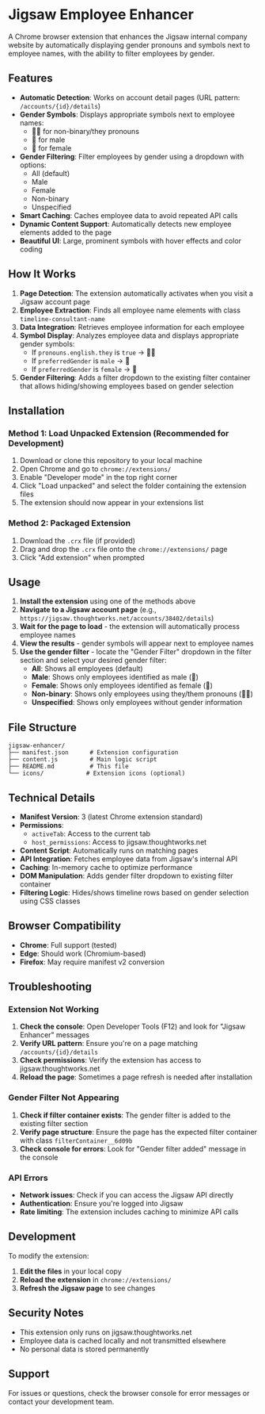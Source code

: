 # Jigsaw Employee Enhancer

A Chrome browser extension that enhances the Jigsaw internal company website by automatically displaying gender pronouns and symbols next to employee names, with the ability to filter employees by gender.

## Features

- **Automatic Detection**: Works on account detail pages (URL pattern: `/accounts/{id}/details`)
- **Gender Symbols**: Displays appropriate symbols next to employee names:
  - 🏳️‍🌈 for non-binary/they pronouns
  - 🔵 for male
  - 🔴 for female
- **Gender Filtering**: Filter employees by gender using a dropdown with options:
  - All (default)
  - Male
  - Female
  - Non-binary
  - Unspecified
- **Smart Caching**: Caches employee data to avoid repeated API calls
- **Dynamic Content Support**: Automatically detects new employee elements added to the page
- **Beautiful UI**: Large, prominent symbols with hover effects and color coding

## How It Works

1. **Page Detection**: The extension automatically activates when you visit a Jigsaw account page
2. **Employee Extraction**: Finds all employee name elements with class `timeline-consultant-name`
3. **Data Integration**: Retrieves employee information for each employee
4. **Symbol Display**: Analyzes employee data and displays appropriate gender symbols:
   - If `pronouns.english.they` is `true` → 🏳️‍🌈
   - If `preferredGender` is `male` → 🔵
   - If `preferredGender` is `female` → 🔴
5. **Gender Filtering**: Adds a filter dropdown to the existing filter container that allows hiding/showing employees based on gender selection

## Installation

### Method 1: Load Unpacked Extension (Recommended for Development)

1. Download or clone this repository to your local machine
2. Open Chrome and go to `chrome://extensions/`
3. Enable "Developer mode" in the top right corner
4. Click "Load unpacked" and select the folder containing the extension files
5. The extension should now appear in your extensions list

### Method 2: Packaged Extension

1. Download the `.crx` file (if provided)
2. Drag and drop the `.crx` file onto the `chrome://extensions/` page
3. Click "Add extension" when prompted

## Usage

1. **Install the extension** using one of the methods above
2. **Navigate to a Jigsaw account page** (e.g., `https://jigsaw.thoughtworks.net/accounts/38402/details`)
3. **Wait for the page to load** - the extension will automatically process employee names
4. **View the results** - gender symbols will appear next to employee names
5. **Use the gender filter** - locate the "Gender Filter" dropdown in the filter section and select your desired gender filter:
   - **All**: Shows all employees (default)
   - **Male**: Shows only employees identified as male (🔵)
   - **Female**: Shows only employees identified as female (🔴)
   - **Non-binary**: Shows only employees using they/them pronouns (🏳️‍🌈)
   - **Unspecified**: Shows only employees without gender information

## File Structure

```
jigsaw-enhancer/
├── manifest.json      # Extension configuration
├── content.js         # Main logic script
├── README.md          # This file
└── icons/            # Extension icons (optional)
```

## Technical Details

- **Manifest Version**: 3 (latest Chrome extension standard)
- **Permissions**: 
  - `activeTab`: Access to the current tab
  - `host_permissions`: Access to jigsaw.thoughtworks.net
- **Content Script**: Automatically runs on matching pages
- **API Integration**: Fetches employee data from Jigsaw's internal API
- **Caching**: In-memory cache to optimize performance
- **DOM Manipulation**: Adds gender filter dropdown to existing filter container
- **Filtering Logic**: Hides/shows timeline rows based on gender selection using CSS classes

## Browser Compatibility

- **Chrome**: Full support (tested)
- **Edge**: Should work (Chromium-based)
- **Firefox**: May require manifest v2 conversion

## Troubleshooting

### Extension Not Working

1. **Check the console**: Open Developer Tools (F12) and look for "Jigsaw Enhancer" messages
2. **Verify URL pattern**: Ensure you're on a page matching `/accounts/{id}/details`
3. **Check permissions**: Verify the extension has access to jigsaw.thoughtworks.net
4. **Reload the page**: Sometimes a page refresh is needed after installation

### Gender Filter Not Appearing

1. **Check if filter container exists**: The gender filter is added to the existing filter section
2. **Verify page structure**: Ensure the page has the expected filter container with class `filterContainer__6d09b`
3. **Check console for errors**: Look for "Gender filter added" message in the console

### API Errors

- **Network issues**: Check if you can access the Jigsaw API directly
- **Authentication**: Ensure you're logged into Jigsaw
- **Rate limiting**: The extension includes caching to minimize API calls

## Development

To modify the extension:

1. **Edit the files** in your local copy
2. **Reload the extension** in `chrome://extensions/`
3. **Refresh the Jigsaw page** to see changes

## Security Notes

- This extension only runs on jigsaw.thoughtworks.net
- Employee data is cached locally and not transmitted elsewhere
- No personal data is stored permanently

## Support

For issues or questions, check the browser console for error messages or contact your development team.
